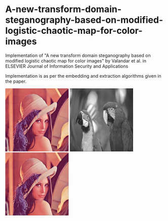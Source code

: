 # A-new-transform-domain-steganography-based-on-modified-logistic-chaotic-map-for-color-images

Implementation of "A new transform domain steganography based on modified logistic
chaotic map for color images" by Valandar et al. in ELSEVIER Journal of Information Security and Applications

Implementation is as per the embedding and extraction algorithms given in the paper.

<p float="left">
  <img src="/lena.png" title="cover image" width="200"/>
  <img src="/parrots.png" width="200" /> 
  <img src="/stego.png" width="200" />
</p>
